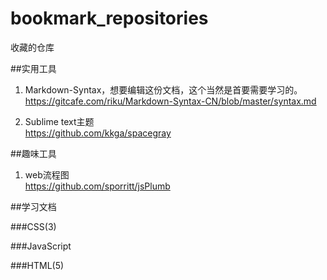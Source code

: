 bookmark_repositories
=====================

收藏的仓库

##实用工具
 1. Markdown-Syntax，想要编辑这份文档，这个当然是首要需要学习的。    
https://gitcafe.com/riku/Markdown-Syntax-CN/blob/master/syntax.md   

 2. Sublime text主题    
https://github.com/kkga/spacegray

##趣味工具
 1. web流程图    
https://github.com/sporritt/jsPlumb   



##学习文档


###CSS(3)


###JavaScript


###HTML(5)
